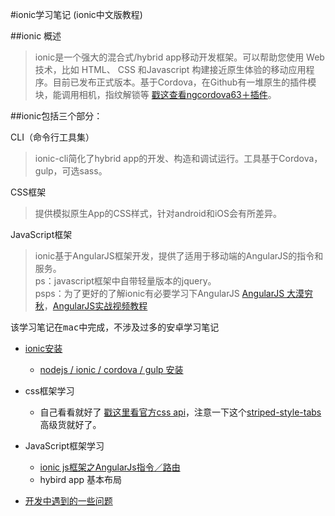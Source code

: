 #ionic学习笔记 (ionic中文版教程)



##ionic 概述
>ionic是一个强大的混合式/hybrid app移动开发框架。可以帮助您使用 Web 技术，比如 HTML、 CSS 和Javascript 构建接近原生体验的移动应用程序。目前已发布正式版本。基于Cordova，在Github有一堆原生的插件模块，能调用相机，指纹解锁等 [戳这查看ngcordova63＋插件](http://ngcordova.com)。

##ionic包括三个部分：

CLI（命令行工具集）
>ionic-cli简化了hybrid app的开发、构造和调试运行。工具基于Cordova，gulp，可选sass。  

CSS框架
>提供模拟原生App的CSS样式，针对android和iOS会有所差异。     

JavaScript框架 
>ionic基于AngularJS框架开发，提供了适用于移动端的AngularJS的指令和服务。  
>ps：javascript框架中自带轻量版本的jquery。    
>psps：为了更好的了解ionic有必要学习下AngularJS [AngularJS 大漠穷秋](http://damoqiongqiu.iteye.com/category/287942)，[AngularJS实战视频教程](http://www.imooc.com/learn/156)

<pre>该学习笔记在mac中完成，不涉及过多的安卓学习笔记</pre>

*   [ionic安装](lesson1/lesson1.md)
   	*   [nodejs / ionic / cordova / gulp 安装](lesson1/lesson1.md)
   	
*   css框架学习
	* 自己看看就好了 [戳这里看官方css api](http://ionicframework.com/docs/components/)，注意一下这个[striped-style-tabs](http://ionicframework.com/docs/components/#striped-style-tabs)高级货就好了。
*   JavaScript框架学习
	*  [ionic js框架之AngularJs指令／路由](lesson2/lesson2.md) 
	*  hybird app 基本布局
   
*   [开发中遇到的一些问题](question/question.md) 

















